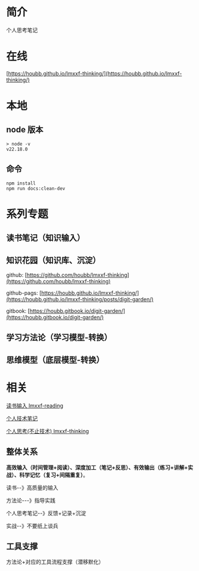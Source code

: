 # 简介

个人思考笔记

# 在线

[https://houbb.github.io/lmxxf-thinking/](https://houbb.github.io/lmxxf-thinking/)

# 本地

## node 版本

```
> node -v
v22.18.0
```

## 命令

```
npm install
npm run docs:clean-dev
```


# 系列专题

## 读书笔记（知识输入）

## 知识花园（知识库、沉淀）

github: [https://github.com/houbb/lmxxf-thinking](https://github.com/houbb/lmxxf-thinking)

github-pags: [https://houbb.github.io/lmxxf-thinking/](https://houbb.github.io/lmxxf-thinking/posts/digit-garden/)

gitbook: [https://houbb.gitbook.io/digit-garden/](https://houbb.gitbook.io/digit-garden/)

## 学习方法论（学习模型-转换）

## 思维模型（底层模型-转换）




# 相关

[读书输入 lmxxf-reading](https://github/houbb/lmxxf-reading)

[个人技术笔记](https://github/houbb/houbb.github.io)

[个人思考(不止技术) lmxxf-thinking](https://github/houbb/lmxxf-thinking)

## 整体关系

**高效输入（时间管理+阅读）、深度加工（笔记+反思）、有效输出（练习+讲解+实战）、科学记忆（复习+间隔重复）**。

读书--》高质量的输入

方法论---》指导实践

个人思考笔记--》反馈+记录+沉淀

实战--》不要纸上谈兵

## 工具支撑

方法论+对应的工具流程支撑（潜移默化）